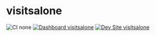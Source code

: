 # visitsalone

![CI none](https://img.shields.io/badge/ci-none-orange.svg)
[![Dashboard visitsalone](https://img.shields.io/badge/dashboard-visitsalone-yellow.svg)](https://dashboard.pantheon.io/sites/3a05a691-27f2-40ad-a77c-35cffc0f76fd#dev/code)
[![Dev Site visitsalone](https://img.shields.io/badge/site-visitsalone-blue.svg)](http://dev-visitsalone.pantheonsite.io/)